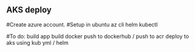 ## AKS deploy
#Create azure account.
#Setup in ubuntu
    az cli
    helm
    kubectl 

#To do:
    build app
    build docker
    push to dockerhub / push to acr
    deploy to aks using kub yml / helm
